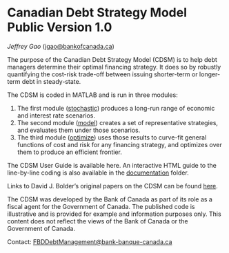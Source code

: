 # Canadian Debt Strategy Model Public Version 1.0

_Jeffrey Gao_ (jgao@bankofcanada.ca)

The purpose of the Canadian Debt Strategy Model (CDSM) is to help debt managers determine their optimal financing strategy. It does so by robustly quantifying the cost-risk trade-off between issuing shorter-term or longer-term debt in steady-state.

The CDSM is coded in MATLAB and is run in three modules:
1. The first module ([stochastic](/stochastic/)) produces a long-run range of economic and interest rate scenarios. 
2. The second module ([model](/model/)) creates a set of representative strategies, and evaluates them under those scenarios.
3. The third module ([optimize](/optimize/)) uses those results to curve-fit general functions of cost and risk for any financing strategy, and optimizes over them to produce an efficient frontier.  

The CDSM User Guide is available here. An interactive HTML guide to the line-by-line coding is also available in the [documentation](/documentation/) folder.

Links to David J. Bolder’s original papers on the CDSM can be found [here](http://www.bankofcanada.ca/profile/david-bolder/).

The CDSM was developed by the Bank of Canada as part of its role as a fiscal agent for the Government of Canada. The published code is illustrative and is provided for example and information purposes only. This content does not reflect the views of the Bank of Canada or the Government of Canada.

Contact: FBDDebtManagement@bank-banque-canada.ca
